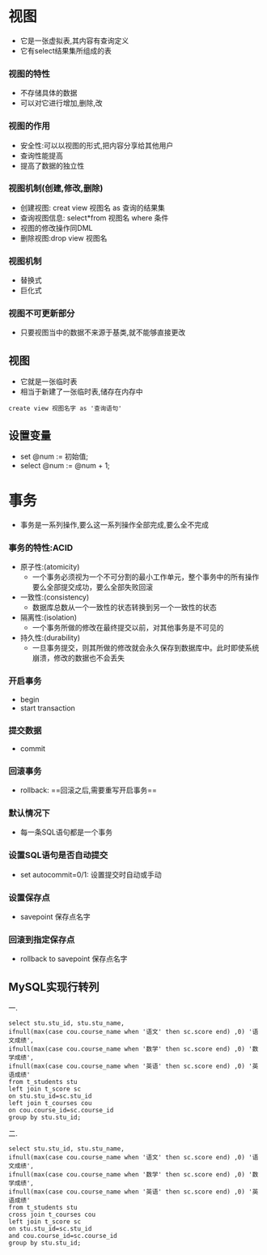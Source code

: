 
# 视图
- 它是一张虚拟表,其内容有查询定义
- 它有select结果集所组成的表
### 视图的特性
- 不存储具体的数据
- 可以对它进行增加,删除,改
### 视图的作用
- 安全性:可以以视图的形式,把内容分享给其他用户
- 查询性能提高
- 提高了数据的独立性
### 视图机制(创建,修改,删除)
- 创建视图: creat view 视图名 as 查询的结果集
- 查询视图信息: select*from 视图名 where 条件
- 视图的修改操作同DML
- 删除视图:drop view 视图名
### 视图机制
- 替换式
- 巨化式
### 视图不可更新部分
- 只要视图当中的数据不来源于基类,就不能够直接更改

## 视图
- 它就是一张临时表
- 相当于新建了一张临时表,储存在内存中
```
create view 视图名字 as '查询语句'
```

## 设置变量
- set @num := 初始值;
- select @num := @num + 1;



# 事务
- 事务是一系列操作,要么这一系列操作全部完成,要么全不完成
### 事务的特性:ACID
- 原子性:(atomicity)
  * 一个事务必须视为一个不可分割的最小工作单元，整个事务中的所有操作要么全部提交成功，要么全部失败回滚
- 一致性:(consistency)
  * 数据库总数从一个一致性的状态转换到另一个一致性的状态
- 隔离性:(isolation)
  * 一个事务所做的修改在最终提交以前，对其他事务是不可见的
- 持久性:(durability)
  * 一旦事务提交，则其所做的修改就会永久保存到数据库中。此时即使系统崩溃，修改的数据也不会丢失
### 开启事务
- begin
- start transaction
### 提交数据
- commit
### 回滚事务
- rollback: ==回滚之后,需要重写开启事务==
### 默认情况下
- 每一条SQL语句都是一个事务
### 设置SQL语句是否自动提交
- set autocommit=0/1: 设置提交时自动或手动
### 设置保存点
- savepoint 保存点名字
### 回滚到指定保存点
- rollback to savepoint 保存点名字

## MySQL实现行转列
一.
```
select stu.stu_id, stu.stu_name,
ifnull(max(case cou.course_name when '语文' then sc.score end) ,0) '语文成绩',
ifnull(max(case cou.course_name when '数学' then sc.score end) ,0) '数学成绩',
ifnull(max(case cou.course_name when '英语' then sc.score end) ,0) '英语成绩'
from t_students stu
left join t_score sc
on stu.stu_id=sc.stu_id
left join t_courses cou
on cou.course_id=sc.course_id
group by stu.stu_id;
```

二.
```
select stu.stu_id, stu.stu_name,
ifnull(max(case cou.course_name when '语文' then sc.score end) ,0) '语文成绩',
ifnull(max(case cou.course_name when '数学' then sc.score end) ,0) '数学成绩',
ifnull(max(case cou.course_name when '英语' then sc.score end) ,0) '英语成绩'
from t_students stu
cross join t_courses cou
left join t_score sc
on stu.stu_id=sc.stu_id
and cou.course_id=sc.course_id
group by stu.stu_id;
```
